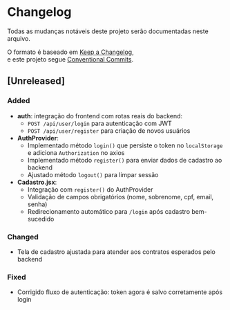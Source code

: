 # Changelog

Todas as mudanças notáveis deste projeto serão documentadas neste arquivo.

O formato é baseado em [Keep a Changelog](https://keepachangelog.com/en/1.0.0/),  
e este projeto segue [Conventional Commits](https://www.conventionalcommits.org/).

## [Unreleased]

### Added
- **auth**: integração do frontend com rotas reais do backend:
  - `POST /api/user/login` para autenticação com JWT
  - `POST /api/user/register` para criação de novos usuários
- **AuthProvider**:
  - Implementado método `login()` que persiste o token no `localStorage` e adiciona `Authorization` no axios
  - Implementado método `register()` para enviar dados de cadastro ao backend
  - Ajustado método `logout()` para limpar sessão
- **Cadastro.jsx**:
  - Integração com `register()` do AuthProvider
  - Validação de campos obrigatórios (nome, sobrenome, cpf, email, senha)
  - Redirecionamento automático para `/login` após cadastro bem-sucedido

### Changed
- Tela de cadastro ajustada para atender aos contratos esperados pelo backend

### Fixed
- Corrigido fluxo de autenticação: token agora é salvo corretamente após login
